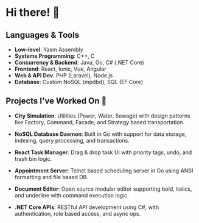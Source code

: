 # Hi there! 👋

## Languages & Tools
- **Low-level**: Yasm Assembly
- **Systems Programming**: C++, C
- **Concurrency & Backend**: Java, Go, C# (.NET Core)
- **Frontend**: React, Ionic, Vue, Angular
- **Web & API Dev**: PHP (Laravel), Node.js
- **Database**: Custom NoSQL (mpdbd), SQL (EF Core)

## Projects I've Worked On 🚀

- **City Simulation**: Utilities (Power, Water, Sewage) with design patterns like Factory, Command, Facade, and Strategy based transportation.

- **NoSQL Database Daemon**: Built in Go with support for data storage, indexing, query processing, and transactions.

- **React Task Manager**: Drag & drop task UI with priority tags, undo, and trash bin logic.

- **Appointment Server**: Telnet based scheduling server in Go using ANSI formatting and file based DB.

- **Document Editor**: Open source modular editor supporting bold, italics, and underline with command execution logic.

- **.NET Core APIs**: RESTful API development using C#, with authentication, role based access, and async ops.
